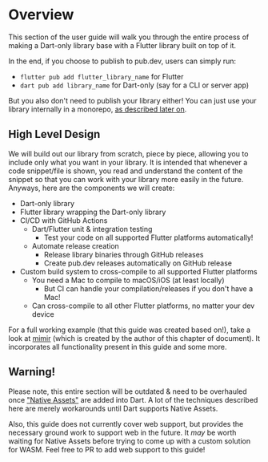 # Overview
This section of the user guide will walk you through the entire process of
making a Dart-only library base with a Flutter library built on top of it.

In the end, if you choose to publish to pub.dev, users can simply run:
- `flutter pub add flutter_library_name` for Flutter
- `dart pub add library_name` for Dart-only (say for a CLI or server app)

But you also don't need to publish your library either!
You can just use your library internally in a monorepo,
[as described later on](library/melos.md).

## High Level Design
We will build out our library from scratch, piece by piece, allowing you to include
only what you want in your library.
It is intended that whenever a code snippet/file is shown, you read and understand the 
content of the snippet so that you can work with your library more easily in the future.
Anyways, here are the components we will create:
- Dart-only library
- Flutter library wrapping the Dart-only library
- CI/CD with GitHub Actions
  - Dart/Flutter unit & integration testing
    - Test your code on all supported Flutter platforms automatically!
  - Automate release creation
    - Release library binaries through GitHub releases
    - Create pub.dev releases automatically on GitHub release
- Custom build system to cross-compile to all supported Flutter platforms
  - You need a Mac to compile to macOS/iOS (at least locally)
    - But CI can handle your compilation/releases if you don't have a Mac!
  - Can cross-compile to all other Flutter platforms, no matter your dev device

For a full working example (that this guide was created based on!),
take a look at [mimir](https://github.com/GregoryConrad/mimir) (which is created by the author of this chapter of document).
It incorporates all functionality present in this guide and some more.

## Warning!
Please note, this entire section will be outdated & need to be overhauled once
["Native Assets"](https://github.com/dart-lang/sdk/issues/50565) are added into Dart.
A lot of the techniques described here are merely workarounds until Dart supports Native Assets.

Also, this guide does not currently cover web support, but provides the necessary ground work
to support web in the future.
It *may* be worth waiting for Native Assets before trying to come up with a custom solution for WASM.
Feel free to PR to add web support to this guide!
